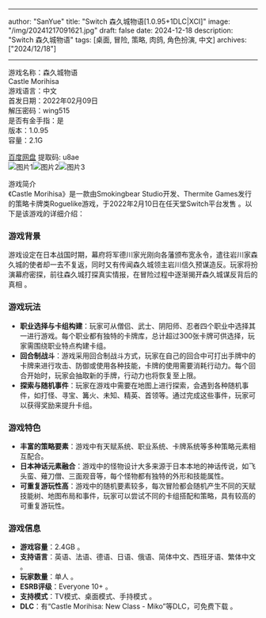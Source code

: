 
---
author: "SanYue"
title: "Switch 森久城物语[1.0.95+1DLC|XCI]"
image: "/img/20241217091621.jpg"
draft: false
date: 2024-12-18
description: "Switch 森久城物语"
tags: [桌面, 冒险, 策略, 肉鸽, 角色扮演, 中文]
archives: ["2024/12/18"]

---

游戏名称：森久城物语   
Castle Morihisa    
游戏语言：中文  
首发日期：2022年02月09日  
解压密码：wing515  
是否有金手指：是  
版本：1.0.95   
容量：2.1G

[百度网盘](https://pan.baidu.com/s/1cFvxteW-ZxiYE-oHsaM0Tw) 提取码: u8ae  
![图片1](/img/8758bf.jpg)![图片2](/img/5464e8.jpg)![图片3](/img/b8d56f.jpg)  

游戏简介  
《Castle Morihisa》是一款由Smokingbear Studio开发、Thermite Games发行的策略卡牌类Roguelike游戏，于2022年2月10日在任天堂Switch平台发售 。以下是该游戏的详细介绍：

### 游戏背景
游戏设定在日本战国时期，幕府将军德川家光刚向各藩颁布宽永令，遣往岩川家森久城的使者却一去不复返，同时又有传闻森久城领主岩川信久预谋造反。玩家将扮演幕府密探，前往森久城打探真实情报，在冒险过程中逐渐揭开森久城谋反背后的真相 。

### 游戏玩法
- **职业选择与卡组构建**：玩家可从僧侣、武士、阴阳师、忍者四个职业中选择其一进行游戏。每个职业都有独特的卡牌库，总计超过300张卡牌可供选择，玩家需围绕职业特点构建卡组。
- **回合制战斗**：游戏采用回合制战斗方式，玩家在自己的回合中可打出手牌中的卡牌来进行攻击、防御或使用各种技能，卡牌的使用需要消耗行动力。每个回合开始时，玩家会抽取新的手牌，行动力也将恢复至上限。
- **探索与随机事件**：玩家在游戏中需要在地图上进行探索，会遇到各种随机事件，如打怪、寻宝、篝火、未知、精英、首领等。通过完成这些事件，玩家可以获得奖励来提升卡组。

### 游戏特色
- **丰富的策略要素**：游戏中有天赋系统、职业系统、卡牌系统等多种策略元素相互配合。
- **日本神话元素融合**：游戏中的怪物设计大多来源于日本本地的神话传说，如飞头蛮、薙刀僧、三面观音等，每个怪物都有独特的外形和技能属性。
- **可重复游玩性高**：游戏中的随机要素较多，每次冒险都会随机产生不同的天赋技能树、地图布局和事件，玩家可以尝试不同的卡组搭配和策略，具有较高的可重复游玩性。

### 游戏信息
- **游戏容量**：2.4GB 。
- **支持语言**：英语、法语、德语、日语、俄语、简体中文、西班牙语、繁体中文 。
- **玩家数量**：单人 。
- **ESRB评级**：Everyone 10+ 。
- **支持模式**：TV模式、桌面模式、手持模式 。
- **DLC**：有“Castle Morihisa: New Class - Miko”等DLC，可免费下载 。
